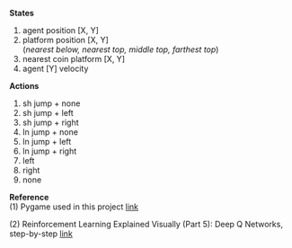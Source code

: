 **States**
1. agent position [X, Y]
2. platform position [X, Y]\
(*nearest below, nearest top, middle top, farthest top*)
3. nearest coin platform [X, Y]
4. agent [Y] velocity

**Actions**
1. sh jump + none
2. sh jump + left
3. sh jump + right
4. ln jump + none
5. ln jump + left
6. ln jump + right
7. left
8. right
9. none

**Reference**\
(1) Pygame used in this project [link](https://coderslegacy.com/python/pygame-platformer-game-development/)

(2) Reinforcement Learning Explained Visually (Part 5): Deep Q Networks, step-by-step [link](https://towardsdatascience.com/reinforcement-learning-explained-visually-part-5-deep-q-networks-step-by-step-5a5317197f4b)